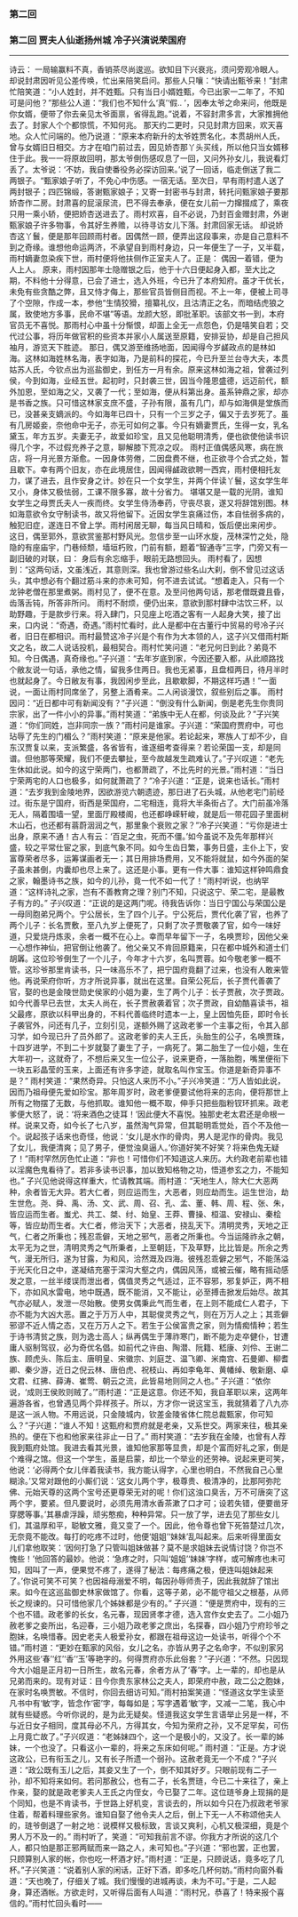 ### 第二回

### 第二回 贾夫人仙逝扬州城 冷子兴演说荣国府
----

诗云：
一局输赢料不真，香销茶尽尚逡巡。欲知目下兴衰兆，须问旁观冷眼人。
却说封肃因听见公差传唤，忙出来陪笑启问。那些人只嚷：“快请出甄爷来！”封肃忙陪笑道：“小人姓封，并不姓甄。只有当日小婿姓甄，今已出家一二年了，不知可是问他？”那些公人道：“我们也不知什么‘真’‘假.. ’，因奉太爷之命来问，他既是你女婿，便带了你去亲见太爷面禀，省得乱跑。”说着，不容封肃多言，大家推拥他去了。封家人个个都惊慌，不知何兆。
那天约二更时，只见封肃方回来，欢天喜地。众人忙问端的。他乃说道：“原来本府新升的太爷姓贾名化，本贯胡州人氏，曾与女婿旧日相交。方才在咱门前过去，因见娇杏那丫头买线，所以他只当女婿移住于此。我一一将原故回明，那太爷倒伤感叹息了一回，又问外孙女儿，我说看灯丢了。太爷说：‘不妨，我自使番役务必探访回来。’说了一回话，临走倒送了我二两银子。“甄家娘子听了，不免心中伤感。一宿无话。至次日，早有雨村遣人送了两封银子；四匹锦缎，答谢甄家娘子；又寄一封密书与封肃，转托问甄家娘子要那娇杏作二房。封肃喜的屁滚尿流，巴不得去奉承，便在女儿前一力撺掇成了，乘夜只用一乘小轿，便把娇杏送进去了。雨村欢喜，自不必说，乃封百金赠封肃，外谢甄家娘子许多物事，令其好生养赡，以待寻访女儿下落。封肃回家无话。
却说娇杏这丫鬟，便是那年回顾雨村者。因偶然一顾，便弄出这段事来，亦是自己意料不到之奇缘。谁想他命运两济，不承望自到雨村身边，只一年便生了一子，又半载，雨村嫡妻忽染疾下世，雨村便将他扶侧作正室夫人了。正是：
偶因一着错，便为人上人。
原来，雨村因那年士隐赠银之后，他于十六日便起身入都，至大比之期，不料他十分得意，已会了进士，选入外班，今已升了本府知府。虽才干优长，未免有些贪酷之弊，且又恃才侮上，那些官员皆侧目而视。不上一年，便被上司寻了个空隙，作成一本，参他“生情狡猾，擅纂礼仪，且沽清正之名，而暗结虎狼之属，致使地方多事，民命不堪”等语。龙颜大怒，即批革职。该部文书一到，本府官员无不喜悦。那雨村心中虽十分惭恨，却面上全无一点怨色，仍是嘻笑自若；交代过公事，将历年做官积的些资本并家小人属送至原籍，安排妥协，却是自己担风袖月，游览天下胜迹。
那日，偶又游至维扬地面，因闻得今岁鹾政点的是林如海。这林如海姓林名海，表字如海，乃是前科的探花，今已升至兰台寺大夫，本贯姑苏人氏，今钦点出为巡盐御史，到任方一月有余。原来这林如海之祖，曾袭过列侯，今到如海，业经五世。起初时，只封袭三世，因当今隆恩盛德，远迈前代，额外加恩，至如海之父，又袭了一代；至如海，便从科第出身。虽系钟鼎之家，却亦是书香之族。只可惜这林家支庶不盛，子孙有限，虽有几门，却与如海俱是堂族而已，没甚亲支嫡派的。今如海年已四十，只有一个三岁之子，偏又于去岁死了。虽有几房姬妾，奈他命中无子，亦无可如何之事。今只有嫡妻贾氏，生得一女，乳名黛玉，年方五岁。夫妻无子，故爱如珍宝，且又见他聪明清秀，便也欲使他读书识得几个字，不过假充养子之意，聊解膝下荒凉之叹。
雨村正值偶感风寒，病在旅店，将一月光景方渐愈。一因身体劳倦，二因盘费不继，也正欲寻个合式之处，暂且歇下。幸有两个旧友，亦在此境居住，因闻得鹾政欲聘一西宾，雨村便相托友力，谋了进去，且作安身之计。妙在只一个女学生，并两个伴读丫鬟，这女学生年又小，身体又极怯弱，工课不限多寡，故十分省力。
堪堪又是一载的光阴，谁知女学生之母贾氏夫人一疾而终。女学生侍汤奉药，守丧尽哀，遂又将辞馆别图。林如海意欲令女守制读书，故又将他留下。近因女学生哀痛过伤，本自怯弱多病的，触犯旧症，遂连日不曾上学。雨村闲居无聊，每当风日晴和，饭后便出来闲步。
这日，偶至郭外，意欲赏鉴那村野风光。忽信步至一山环水旋，茂林深竹之处，隐隐的有座庙宇，门巷倾颓，墙垣朽败，门前有额，题着“智通寺”三字，门旁又有一副旧破的对联，曰：
身后有余忘缩手，眼前无路想回头。
雨村看了，因想到：“这两句话，文虽浅近，其意则深。我也曾游过些名山大刹，倒不曾见过这话头，其中想必有个翻过筋斗来的亦未可知，何不进去试试。“想着走入，只有一个龙钟老僧在那里煮粥。雨村见了，便不在意。及至问他两句话，那老僧既聋且昏，齿落舌钝，所答非所问。
雨村不耐烦，便仍出来，意欲到那村肆中沽饮三杯，以助野趣，于是款步行来。将入肆门，只见座上吃酒之客有一人起身大笑，接了出来，口内说：“奇遇，奇遇。”雨村忙看时，此人是都中在古董行中贸易的号冷子兴者，旧日在都相识。雨村最赞这冷子兴是个有作为大本领的人，这子兴又借雨村斯文之名，故二人说话投机，最相契合。雨村忙笑问道：“老兄何日到此？弟竟不知。今日偶遇，真奇缘也。”子兴道：“去年岁底到家，今因还要入都，从此顺路找个敝友说一句话，承他之情，留我多住两日。我也无紧事，且盘桓两日，待月半时也就起身了。今日敝友有事，我因闲步至此，且歇歇脚，不期这样巧遇！”一面说，一面让雨村同席坐了，另整上酒肴来。二人闲谈漫饮，叙些别后之事。
雨村因问：“近日都中可有新闻没有？”子兴道：“倒没有什么新闻，倒是老先生你贵同宗家，出了一件小小的异事。”雨村笑道：“弟族中无人在都，何谈及此？”子兴笑道：“你们同姓，岂非同宗一族？”雨村问是谁家。子兴道：“荣国府贾府中，可也玷辱了先生的门楣么？”雨村笑道：“原来是他家。若论起来，寒族人丁却不少，自东汉贾复以来，支派繁盛，各省皆有，谁逐细考查得来？若论荣国一支，却是同谱。但他那等荣耀，我们不便去攀扯，至今故越发生疏难认了。”子兴叹道：“老先生休如此说。如今的这宁荣两门，也都萧疏了，不比先时的光景。”雨村道：“当日宁荣两宅的人口也极多，如何就萧疏了？”冷子兴道：“正是，说来也话长。”雨村道：“去岁我到金陵地界，因欲游览六朝遗迹，那日进了石头城，从他老宅门前经过。街东是宁国府，街西是荣国府，二宅相连，竟将大半条街占了。大门前虽冷落无人，隔着围墙一望，里面厅殿楼阁，也还都峥嵘轩峻，就是后一带花园子里面树木山石，也还都有蓊蔚洇润之气，那里象个衰败之家？”冷子兴笑道：“亏你是进士出身，原来不通！古人有云：‘百足之虫，死而不僵。’如今虽说不及先年那样兴盛，较之平常仕宦之家，到底气象不同。如今生齿日繁，事务日盛，主仆上下，安富尊荣者尽多，运筹谋画者无一；其日用排场费用，又不能将就鼠，如今外面的架子虽未甚倒，内囊却也尽上来了。这还是小事。更有一件大事：谁知这样钟鸣鼎食之家，翰墨诗书之族，如今的儿孙，竟一代不如一代了！”雨村听说，也纳罕道：“这样诗礼之家，岂有不善教育之理？别门不知，只说这宁、荣二宅，是最教子有方的。”
子兴叹道：“正说的是这两门呢。待我告诉你：当日宁国公与荣国公是一母同胞弟兄两个。宁公居长，生了四个儿子。宁公死后，贾代化袭了官，也养了两个儿子：长名贾敷，至八九岁上便死了，只剩了次子贾敬袭了官，如今一味好道，只爱烧丹炼汞，余者一概不在心上。幸而早年留下一子，名唤贾珍，因他父亲一心想作神仙，把官倒让他袭了。他父亲又不肯回原籍来，只在都中城外和道士们胡羼。这位珍爷倒生了一个儿子，今年才十六岁，名叫贾蓉。如今敬老爹一概不管。这珍爷那里肯读书，只一味高乐不了，把宁国府竟翻了过来，也没有人敢来管他。再说荣府你听，方才所说异事，就出在这里。自荣公死后，长子贾代善袭了官，娶的也是金陵世勋史侯家的小姐为妻，生了两个儿子：长子贾赦，次子贾政。如今代善早已去世，太夫人尚在，长子贾赦袭着官；次子贾政，自幼酷喜读书，祖父最疼，原欲以科甲出身的，不料代善临终时遗本一上，皇上因恤先臣，即时令长子袭官外，问还有几子，立刻引见，遂额外赐了这政老爹一个主事之衔，令其入部习学，如今现已升了员外郎了。这政老爹的夫人王氏，头胎生的公子，名唤贾珠，十四岁进学，不到二十岁就娶了妻生了子，一病死了。第二胎生了一位小姐，生在大年初一，这就奇了，不想后来又生一位公子，说来更奇，一落胎胞，嘴里便衔下一块五彩晶莹的玉来，上面还有许多字迹，就取名叫作宝玉。你道是新奇异事不是？”
雨村笑道：“果然奇异。只怕这人来历不小。”子兴冷笑道：“万人皆如此说，因而乃祖母便先爱如珍宝。那年周岁时，政老爹便要试他将来的志向，便将那世上所有之物摆了无数，与他抓取。谁知他一概不取，伸手只把些脂粉钗环抓来。政老爹便大怒了，说：‘将来酒色之徒耳！’因此便大不喜悦。独那史老太君还是命根一样。说来又奇，如今长了七八岁，虽然淘气异常，但其聪明乖觉处，百个不及他一个。说起孩子话来也奇怪，他说：‘女儿是水作的骨肉，男人是泥作的骨肉。我见了女儿，我便清爽；见了男子，便觉浊臭逼人。’你道好笑不好笑？将来色鬼无疑了！”雨村罕然厉色忙止道：“非也！可惜你们不知道这人来历。大约政老前辈也错以淫魔色鬼看待了。若非多读书识事，加以致知格物之功，悟道参玄之力，不能知也。”
子兴见他说得这样重大，忙请教其端。雨村道：“天地生人，除大仁大恶两种，余者皆无大异。若大仁者，则应运而生，大恶者，则应劫而生。运生世治，劫生世危。尧、舜、禹、汤、文、武、周、召、孔、孟、董、韩、周、程、张、朱，皆应运而生者。蚩尤、共工、桀、纣、始皇、王莽、曹操、桓温、安禄山、秦桧等，皆应劫而生者。大仁者，修治天下；大恶者，挠乱天下。清明灵秀，天地之正气，仁者之所秉也；残忍乖僻，天地之邪气，恶者之所秉也。今当运隆祚永之朝，太平无为之世，清明灵秀之气所秉者，上至朝廷，下及草野，比比皆是。所余之秀气，漫无所归，遂为甘露，为和风，洽然溉及四海。彼残忍乖僻之邪气，不能荡溢于光天化日之中，遂凝结充塞于深沟大壑之内，偶因风荡，或被云催，略有摇动感发之意，一丝半缕误而泄出者，偶值灵秀之气适过，正不容邪，邪复妒正，两不相下，亦如风水雷电，地中既遇，既不能消，又不能让，必至搏击掀发后始尽。故其气亦必赋人，发泄一尽始散。使男女偶秉此气而生者，在上则不能成仁人君子，下亦不能为大凶大恶。置之于万万人中，其聪俊灵秀之气，则在万万人之上；其乖僻邪谬不近人情之态，又在万万人之下。若生于公侯富贵之家，则为情痴情种；若生于诗书清贫之族，则为逸士高人；纵再偶生于薄祚寒门，断不能为走卒健仆，甘遭庸人驱制驾驭，必为奇优名倡。如前代之许由、陶潜、阮籍、嵇康、刘伶、王谢二族、顾虎头、陈后主、唐明皇、宋徽宗、刘庭芝、温飞卿、米南宫、石曼卿、柳耆卿、秦少游，近日之倪云林、唐伯虎、祝枝山、再如李龟年、黄幡绰、敬新磨、卓文君、红拂、薛涛、崔莺、朝云之流，此皆易地则同之人也。”
子兴道：“依你说，‘成则王侯败则贼了。’”雨村道：“正是这意。你还不知，我自革职以来，这两年遍游各省，也曾遇见两个异样孩子。所以，方才你一说这宝玉，我就猜着了八九亦是这一派人物。不用远说，只金陵城内，钦差金陵省体仁院总裁甄家，你可知么？”子兴道：“谁人不知！这甄府和贾府就是老亲，又系世交。两家来往，极其亲热的。便在下也和他家来往非止一日了。”
雨村笑道：“去岁我在金陵，也曾有人荐我到甄府处馆。我进去看其光景，谁知他家那等显贵，却是个富而好礼之家，倒是个难得之馆。但这一个学生，虽是启蒙，却比一个举业的还劳神。说起来更可笑，他说：‘必得两个女儿伴着我读书，我方能认得字，心里也明白，不然我自己心里糊涂。’又常对跟他的小厮们说：‘这女儿两个字，极尊贵、极清净的，比那阿弥陀佛、元始天尊的这两个宝号还更尊荣无对的呢！你们这浊口臭舌，万不可唐突了这两个字，要紧。但凡要说时，必须先用清水香茶漱了口才可；设若失错，便要凿牙穿腮等事。’其暴虐浮躁，顽劣憨痴，种种异常。只一放了学，进去见了那些女儿们，其温厚和平，聪敏文雅，竟又变了一个。因此，他令尊也曾下死笞楚过几次，无奈竟不能改。每打的吃疼不过时，他便‘姐姐’‘妹妹’乱叫起来。后来听得里面女儿们拿他取笑：‘因何打急了只管叫姐妹做甚？莫不是求姐妹去说情讨饶？你岂不愧些！’他回答的最妙。他说：‘急疼之时，只叫‘姐姐’‘妹妹’字样，或可解疼也未可知，因叫了一声，便果觉不疼了，遂得了秘法：每疼痛之极，便连叫姐妹起来了。’你说可笑不可笑？也因祖母溺爱不明，每因孙辱师责子，因此我就辞了馆出来。如今在这巡盐御史林家做馆了。你看，这等子弟，必不能守祖父之根基，从师长之规谏的。只可惜他家几个姊妹都是少有的。”
子兴道：“便是贾府中，现有的三个也不错。政老爹的长女，名元春，现因贤孝才德，选入宫作女史去了。二小姐乃赦老爹之妾所出，名迎春，三小姐乃政老爹之庶出，名探春，四小姐乃宁府珍爷之胞妹，名唤惜春。因史老夫人极爱孙女，都跟在祖母这边一处读书，听得个个不错。”雨村道：“更妙在甄家的风俗，女儿之名，亦皆从男子之名命字，不似别家另外用这些‘春’‘红’‘香’‘玉’等艳字的。何得贾府亦乐此俗套？”子兴道：“不然。只因现今大小姐是正月初一日所生，故名元春，余者方从了‘春’字。上一辈的，却也是从兄弟而来的。现有对证：目今你贵东家林公之夫人，即荣府中赦，政二公之胞妹，在家时名唤贾敏。不信时，你回去细访可知。”雨村拍案笑道：“怪道这女学生读至凡书中有‘敏’字，皆念作‘密’字，每每如是；写字遇着‘敏’字，又减一二笔，我心中就有些疑惑。今听你说的，是为此无疑矣。怪道我这女学生言语举止另是一样，不与近日女子相同，度其母必不凡，方得其女，今知为荣府之孙，又不足罕矣，可伤上月竟亡故了。”子兴叹道：“老姊妹四个，这一个是极小的，又没了。长一辈的姊妹，一个也没了。只看这小一辈的，将来之东床如何呢。”
雨村道：“正是。方才说这政公，已有衔玉之儿，又有长子所遗一个弱孙。这赦老竟无一个不成？”子兴道：“政公既有玉儿之后，其妾又生了一个，倒不知其好歹。只眼前现有二子一孙，却不知将来如何。若问那赦公，也有二子，长名贾琏，今已二十来往了，亲上作亲，娶的就是政老爹夫人王氏之内侄女，今已娶了二年。这位琏爷身上现捐的是个同知，也是不肯读书，于世路上好机变，言谈去的，所以如今只在乃叔政老爷家住着，帮着料理些家务。谁知自娶了他令夫人之后，倒上下无一人不称颂他夫人的，琏爷倒退了一射之地：说模样又极标致，言谈又爽利，心机又极深细，竟是个男人万不及一的。”
雨村听了，笑道：“可知我前言不谬。你我方才所说的这几个人，都只怕是那正邪两赋而来一路之人，未可知也。”子兴道：“邪也罢，正也罢，只顾算别人家的帐，你也吃一杯酒才好。”雨村道：“正是，只顾说话，竟多吃了几杯。”子兴笑道：“说着别人家的闲话，正好下酒，即多吃几杯何妨。”雨村向窗外看道：“天也晚了，仔细关了城。我们慢慢的进城再谈，未为不可。”于是，二人起身，算还酒帐。方欲走时，又听得后面有人叫道：“雨村兄，恭喜了！特来报个喜信的。”雨村忙回头看时——